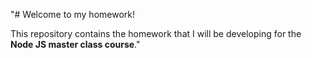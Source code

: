 "# Welcome to my homework!

This repository contains the homework that I will be developing for the **Node JS master class course**."
